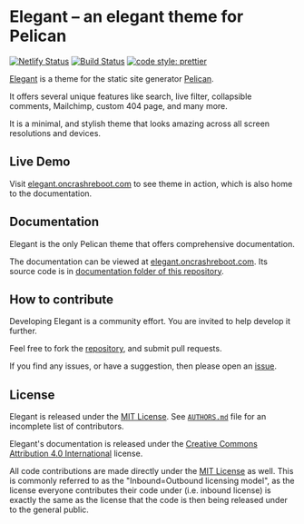 # Elegant – an elegant theme for Pelican

[![Netlify Status](https://api.netlify.com/api/v1/badges/b4e4bf12-cd08-49ee-99b1-7fb343ecc2c4/deploy-status)](https://app.netlify.com/sites/pelicanelegant/deploys) [![Build Status](https://travis-ci.org/Pelican-Elegant/elegant.svg?branch=master)](https://travis-ci.org/Pelican-Elegant/elegant) [![code style: prettier](https://img.shields.io/badge/code_style-prettier-ff69b4.svg?style=flat-square)](https://github.com/prettier/prettier)

[Elegant][demo] is a theme for the static site generator [Pelican][].

It offers several unique features like search, live filter, collapsible
comments, Mailchimp, custom 404 page, and many more.

It is a minimal, and stylish theme that looks amazing across all screen
resolutions and devices.

## Live Demo

Visit [elegant.oncrashreboot.com][demo] to see theme in action, which is also
home to the documentation.

## Documentation

Elegant is the only Pelican theme that offers comprehensive documentation.

The documentation can be viewed at [elegant.oncrashreboot.com][demo]. Its source code is in [documentation folder of this repository][doc_repo].

## How to contribute

Developing Elegant is a community effort. You are invited to help develop it further.

Feel free to fork the [repository][], and submit pull requests.

If you find any issues, or have a suggestion, then please open an [issue][].

## License

Elegant is released under the [MIT License][]. See [`AUTHORS.md`][authors] file for an incomplete list of contributors.

Elegant's documentation is released under the [Creative Commons Attribution 4.0 International][cc-by-4.0] license.

All code contributions are made directly under the [MIT License][] as well. This is commonly referred to as the "Inbound=Outbound licensing model", as the license everyone contributes their code under (i.e. inbound license) is exactly the same as the license that the code is then being released under to the general public.

[pelican]: https://getpelican.com/
[repository]: https://github.com/Pelican-Elegant/elegant
[doc_repo]: ./documentation
[issue]: https://github.com/Pelican-Elegant/elegant/issues/
[contributing]: ./CONTRIBUTING.md
[authors]: ./AUTHORS.md
[mit license]: https://spdx.org/licenses/MIT.html
[cc-by-4.0]: https://spdx.org/licenses/CC-BY-4.0.html
[demo]: https://elegant.oncrashreboot.com/
